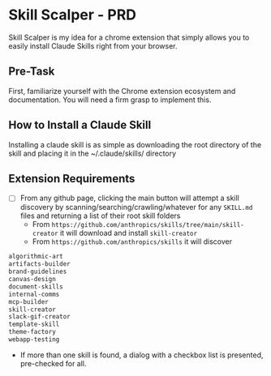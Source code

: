 # Skill Scalper - PRD

Skill Scalper is my idea for a chrome extension that simply allows you to easily install Claude Skills right from your browser.

## Pre-Task

First, familiarize yourself with the Chrome extension ecosystem and documentation. You will need a firm grasp to implement this.

## How to Install a Claude Skill

Installing a claude skill is as simple as downloading the root directory of the skill and placing it in the ~/.claude/skills/ directory

## Extension Requirements

- [ ] From any github page, clicking the main button will attempt a skill discovery by scanning/searching/crawling/whatever for any `SKILL.md` files and returning a list of their root skill folders
  - From `https://github.com/anthropics/skills/tree/main/skill-creator` it will download and install `skill-creator`
  - From `https://github.com/anthropics/skills` it will discover

```txt
algorithmic-art
artifacts-builder
brand-guidelines
canvas-design
document-skills
internal-comms
mcp-builder
skill-creator
slack-gif-creator
template-skill
theme-factory
webapp-testing
```

- If more than one skill is found, a dialog with a checkbox list is presented, pre-checked for all.

